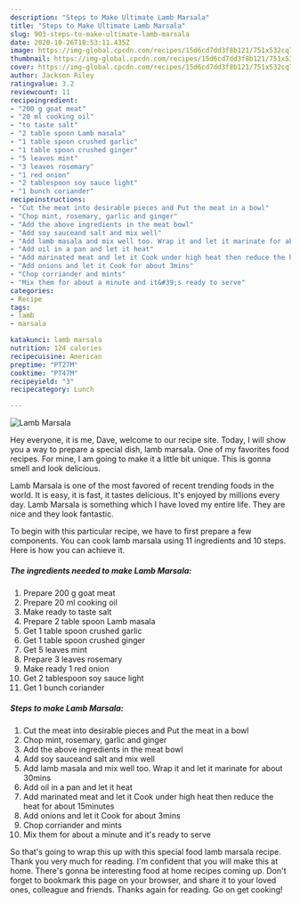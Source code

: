 ```yaml
---
description: "Steps to Make Ultimate Lamb Marsala"
title: "Steps to Make Ultimate Lamb Marsala"
slug: 903-steps-to-make-ultimate-lamb-marsala
date: 2020-10-26T10:53:11.435Z
image: https://img-global.cpcdn.com/recipes/15d6cd7dd3f8b121/751x532cq70/lamb-marsala-recipe-main-photo.jpg
thumbnail: https://img-global.cpcdn.com/recipes/15d6cd7dd3f8b121/751x532cq70/lamb-marsala-recipe-main-photo.jpg
cover: https://img-global.cpcdn.com/recipes/15d6cd7dd3f8b121/751x532cq70/lamb-marsala-recipe-main-photo.jpg
author: Jackson Riley
ratingvalue: 3.2
reviewcount: 11
recipeingredient:
- "200 g goat meat"
- "20 ml cooking oil"
- "to taste salt"
- "2 table spoon Lamb masala"
- "1 table spoon crushed garlic"
- "1 table spoon crushed ginger"
- "5 leaves mint"
- "3 leaves rosemary"
- "1 red onion"
- "2 tablespoon soy sauce light"
- "1 bunch coriander"
recipeinstructions:
- "Cut the meat into desirable pieces and Put the meat in a bowl"
- "Chop mint, rosemary, garlic and ginger"
- "Add the above ingredients in the meat bowl"
- "Add soy sauceand salt and mix well"
- "Add lamb masala and mix well too. Wrap it and let it marinate for about 30mins"
- "Add oil in a pan and let it heat"
- "Add marinated meat and let it Cook under high heat then reduce the heat for about 15minutes"
- "Add onions and let it Cook for about 3mins"
- "Chop corriander and mints"
- "Mix them for about a minute and it&#39;s ready to serve"
categories:
- Recipe
tags:
- lamb
- marsala

katakunci: lamb marsala 
nutrition: 124 calories
recipecuisine: American
preptime: "PT27M"
cooktime: "PT47M"
recipeyield: "3"
recipecategory: Lunch

---
```



![Lamb Marsala](https://img-global.cpcdn.com/recipes/15d6cd7dd3f8b121/751x532cq70/lamb-marsala-recipe-main-photo.jpg)

Hey everyone, it is me, Dave, welcome to our recipe site. Today, I will show you a way to prepare a special dish, lamb marsala. One of my favorites food recipes. For mine, I am going to make it a little bit unique. This is gonna smell and look delicious.



Lamb Marsala is one of the most favored of recent trending foods in the world. It is easy, it is fast, it tastes delicious. It's enjoyed by millions every day. Lamb Marsala is something which I have loved my entire life. They are nice and they look fantastic.


To begin with this particular recipe, we have to first prepare a few components. You can cook lamb marsala using 11 ingredients and 10 steps. Here is how you can achieve it.

<!--inarticleads1-->

##### The ingredients needed to make Lamb Marsala:

1. Prepare 200 g goat meat
1. Prepare 20 ml cooking oil
1. Make ready to taste salt
1. Prepare 2 table spoon Lamb masala
1. Get 1 table spoon crushed garlic
1. Get 1 table spoon crushed ginger
1. Get 5 leaves mint
1. Prepare 3 leaves rosemary
1. Make ready 1 red onion
1. Get 2 tablespoon soy sauce light
1. Get 1 bunch coriander




<!--inarticleads2-->

##### Steps to make Lamb Marsala:

1. Cut the meat into desirable pieces and Put the meat in a bowl
1. Chop mint, rosemary, garlic and ginger
1. Add the above ingredients in the meat bowl
1. Add soy sauceand salt and mix well
1. Add lamb masala and mix well too. Wrap it and let it marinate for about 30mins
1. Add oil in a pan and let it heat
1. Add marinated meat and let it Cook under high heat then reduce the heat for about 15minutes
1. Add onions and let it Cook for about 3mins
1. Chop corriander and mints
1. Mix them for about a minute and it&#39;s ready to serve




So that's going to wrap this up with this special food lamb marsala recipe. Thank you very much for reading. I'm confident that you will make this at home. There's gonna be interesting food at home recipes coming up. Don't forget to bookmark this page on your browser, and share it to your loved ones, colleague and friends. Thanks again for reading. Go on get cooking!
